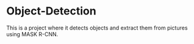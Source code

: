 # Object-Detection
This is a project where it detects objects and extract them from pictures using MASK R-CNN.
